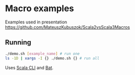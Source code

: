 # Macro examples

Examples used in presentation https://github.com/MateuszKubuszok/Scala2vsScala3Macros

## Running

```bash
./demo.sh [example_name] # run one
ls -1D | xargs -I {} ./demo.sh {} # run all
```

Uses [Scala CLI](https://scala-cli.virtuslab.org/) and [Bat](https://github.com/sharkdp/bat).
